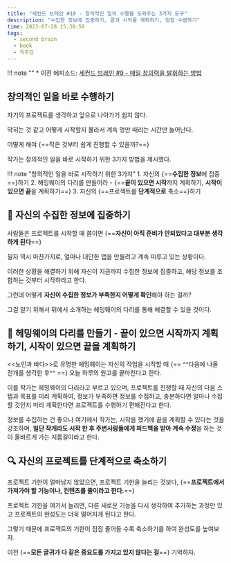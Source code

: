 ```yaml
---
title: "세컨드 브레인 #10 - 창의적인 일의 수행을 도와주는 3가지 도구"
description: "수집한 정보에 집중하기, 끝과 시작을 계획하기, 점점 수렴하기"
time: 2023-07-28 15:30:50
tags:
  - second brain
  - book
  - 독후감
---
```


!!! note ""
    * 이전 에피소드: [세컨드 브레인 #9 - 매일 창의력을 발휘하는 방법](/fromitive-diary/diary/2023-07-27-book)


## 창의적인 일을 바로 수행하기

자기의 프로젝트를 생각하고 앞으로 나아가기 쉽지 않다. 

막히는 것 같고 어떻게 시작할지 몰라서 계속 멍만 때리는 시간만 늘어난다.

어떻게 해야 {==작은 것부터 쉽게 진행할 수 있을까?==}

작가는 창의적인 일을 바로 시작하기 위한 3가지 방법을 제시했다.

!!! note "창의적인 일을 바로 시작하기 위한 3가지"
    1. 자신의 {==**수집한 정보**에 집중==}하기
    2. 해밍웨이의 다리를 만들어라 - {==**끝이 있으면 시작**까지 계획하기, **시작이 있으면 끝**을 계획하기==}
    3. 자신의 {==프로젝트를 **단계적으로** 축소==}하기

## 🎯 자신의 수집한 정보에 집중하기

사람들은 프로젝트를 시작할 때 쯤이면 {==**자신이 아직 준비가 안되었다고 대부분 생각하게 된다**==}

필자 역시 마찬가지로, 얼마나 대단한 앱을 만들려고 계속 미루고 있는 상황이다.

이러한 상황을 해결하기 위해 자신이 지금까지 수집한 정보에 집중하고, 해당 정보를 조합하는 것부터 시작하라고 한다.

그런데 어떻게 **자신이 수집한 정보가 부족한지 어떻게 확인**해야 하는 걸까?

그걸 알기 위해서 뒤에서 소개하는 헤밍웨이의 다리를 통해 해결할 수 있을 것이다.

## 🌉 헤밍웨이의 다리를 만들기 - 끝이 있으면 시작까지 계획하기, 시작이 있으면 끝을 계획하기

<<노인과 바다>>로 유명한 헤밍웨이는 자신의 작업을 시작할 때 {== ^^다음에 나올 전개를 생각한 후^^ ==} 오늘 하루의 원고를 끝마친다고 한다.

이를 작가는 헤밍웨이의 다리라고 부르고 있으며, 프로젝트를 진행할 때 자신의 다음 스텝과 목표를 미리 계획하여, 정보가 부족하면 정보를 수집하고, 충분하다면 얼마나 수집할 것인지 미리 계획한다면 프로젝트를 수행하기 편해진다고 한다. 

정보를 수집하는 건 좋으나 여기에서 작가는, 시작을 했기에 끝을 계획할 수 있다는 것을 강조하며, **일단 작게라도 시작 한 후 주변사람들에게 피드백을 받아 계속 수정**을 하는 것이 올바르게 가는 지름길이라고 한다.

## 🔍 자신의 프로젝트를 단계적으로 축소하기

프로젝트 기한이 얼마남지 않았으면, 프로젝트 기한을 늘리는 것보다, {==**프로젝트에서 가져가야 할 기능이나, 컨텐츠를 줄이라고 한다.**==}

프로젝트 기한을 여기서 늘리면, 다른 새로운 기능을 다시 생각하여 추가하는 과정만 있고 프로젝트의 완성도는 더욱 떨어지게 된다고 한다.

그렇기 때문에 프로젝트의 기한이 점점 줄어들 수록 축소하기를 하여 완성도를 높여보자.

이전 {==**모든 글귀가 다 같은 중요도를 가지고 있지 않다는 걸**==} 기억하자.